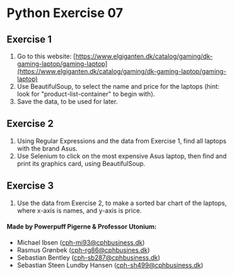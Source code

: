 # Python Exercise 07

## Exercise 1
1. Go to this website: [https://www.elgiganten.dk/catalog/gaming/dk-gaming-laptop/gaming-laptop](https://www.elgiganten.dk/catalog/gaming/dk-gaming-laptop/gaming-laptop)
2. Use BeautifulSoup, to select the name and price for the laptops (hint: look for "product-list-container" to begin with).
3. Save the data, to be used for later.

## Exercise 2
1. Using Regular Expressions and the data from Exercise 1, find all laptops with the brand Asus.
2. Use Selenium to click on the most expensive Asus laptop, then find and print its graphics card, using BeautifulSoup.

## Exercise 3
1. Use the data from Exercise 2, to make a sorted bar chart of the laptops, where x-axis is names, and y-axis is price. 



#### Made by Powerpuff Pigerne & Professor Utonium:
- Michael Ibsen (cph-mi93@cphbusiness.dk)
- Rasmus Grønbek (cph-rg86@cphbusines.dk)
- Sebastian Bentley (cph-sb287@cphbusiness.dk)
- Sebastian Steen Lundby Hansen (cph-sh499@cphbusiness.dk)
